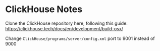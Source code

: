 # ClickHouse Notes
Clone the ClickHouse repository here, following this guide: https://clickhouse.tech/docs/en/development/build-osx/

Change `ClickHouse/programs/server/config.xml` port to 9001 instead of 9000
